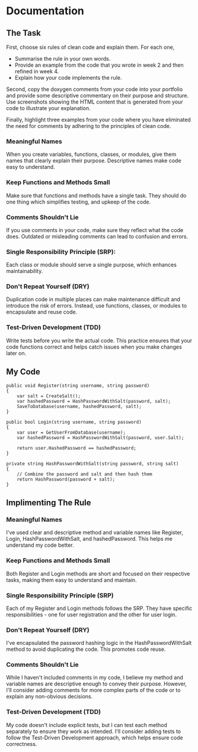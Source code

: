 # Documentation

## The Task

First, choose six rules of clean code and explain them. For each one,

* Summarise the rule in your own words.
* Provide an example from the code that you wrote in week 2 and then refined in week 4.
* Explain how your code implements the rule. 

Second, copy the doxygen comments from your code into your portfolio and provide some 
descriptive commentary on their purpose and structure. Use screenshots showing the HTML 
content that is generated from your code to illustrate your explanation.

Finally, highlight three examples from your code where you have eliminated the need
for comments by adhering to the principles of clean code.

### Meaningful Names
When you create variables, functions, classes, or modules, give them names that clearly explain their purpose.
Descriptive names make code easy to understand.

### Keep Functions and Methods Small
Make sure that functions and methods have a single task.
They should do one thing which simplifies testing, and upkeep of the code.

### Comments Shouldn't Lie
If you use comments in your code, make sure they reflect what the code does.
Outdated or misleading comments can lead to confusion and errors.

### Single Responsibility Principle (SRP):
Each class or module should serve a single purpose, which enhances maintainability.

### Don't Repeat Yourself (DRY)
Duplication code in multiple places can make maintenance difficult and introduce the risk of errors.
Instead, use functions, classes, or modules to encapsulate and reuse code.

### Test-Driven Development (TDD)
Write tests before you write the actual code. This practice ensures that your code functions correct and helps
catch issues when you make changes later on.

## My Code
```
public void Register(string username, string password)
{
    var salt = CreateSalt();
    var hashedPassword = HashPasswordWithSalt(password, salt);
    SaveToDatabase(username, hashedPassword, salt);
}

public bool Login(string username, string password)
{
    var user = GetUserFromDatabase(username);
    var hashedPassword = HashPasswordWithSalt(password, user.Salt);

    return user.HashedPassword == hashedPassword;
}

private string HashPasswordWithSalt(string password, string salt)
{
    // Combine the password and salt and then hash them
    return HashPassword(password + salt);
}

```


## Implimenting The Rule

### Meaningful Names
I've used clear and descriptive method and variable names like Register, Login, HashPasswordWithSalt,
and hashedPassword. This helps me understand my code better.

### Keep Functions and Methods Small
Both Register and Login methods are short and focused on their respective tasks, making them easy to understand and maintain.

### Single Responsibility Principle (SRP)
Each of my Register and Login methods follows the SRP. They have specific responsibilities - one for user registration and
the other for user login.

### Don't Repeat Yourself (DRY)
I've encapsulated the password hashing logic in the HashPasswordWithSalt method to avoid duplicating the code.
This promotes code reuse.

### Comments Shouldn't Lie
While I haven't included comments in my code, I believe my method and variable names are descriptive enough to
convey their purpose. However, I'll consider adding comments for more complex parts of the code or to explain any
non-obvious decisions.

### Test-Driven Development (TDD)
My code doesn't include explicit tests, but I can test each method separately to ensure they work as intended.
I'll consider adding tests to follow the Test-Driven Development approach, which helps ensure code correctness.